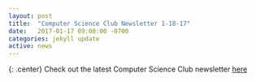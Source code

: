 ```yaml
---
layout: post
title:  "Computer Science Club Newsletter 1-18-17"
date:   2017-01-17 09:00:00 -0700
categories: jekyll update
active: news
---
```


{: .center}
Check out the latest Computer Science Club newsletter [here](http://csclub.sbcc.edu/newsletters/1-18-17newsletter.html)
